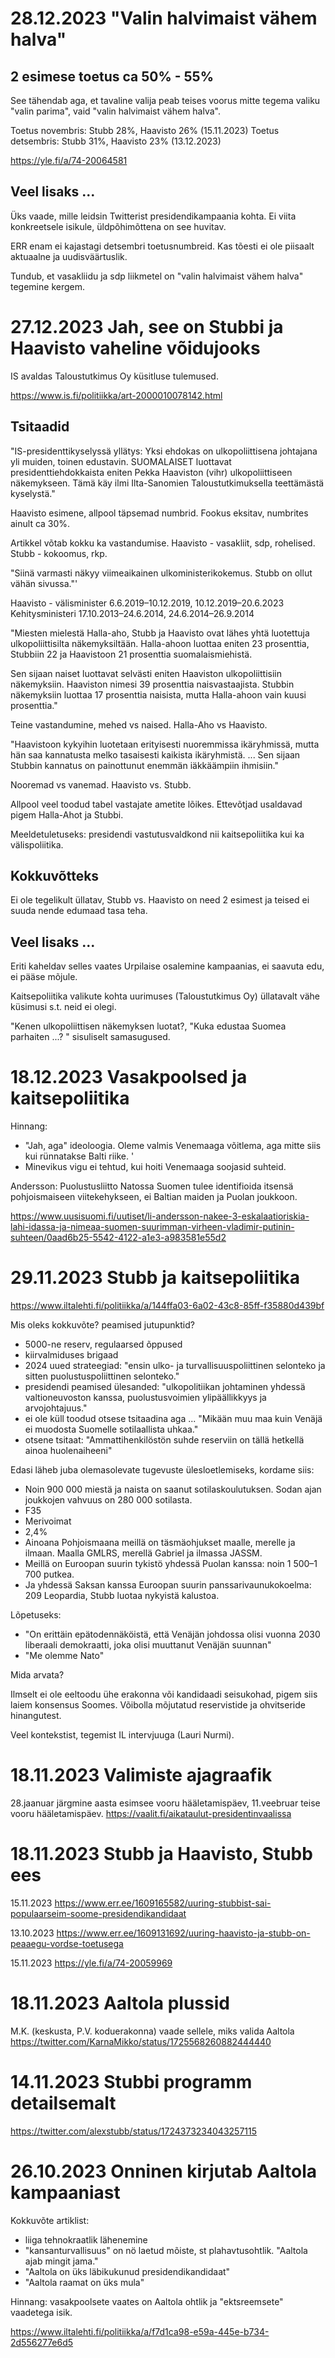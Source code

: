 

#  28.12.2023 "Valin halvimaist vähem halva"

## 2 esimese toetus ca 50% - 55% 

See tähendab aga, et tavaline valija peab teises voorus mitte tegema valiku "valin parima", vaid  "valin halvimaist vähem halva". 

Toetus novembris: Stubb 28%, Haavisto 26% (15.11.2023)
Toetus detsembris: Stubb 31%, Haavisto 23% (13.12.2023)

https://yle.fi/a/74-20064581 

## Veel lisaks ...

Üks vaade, mille leidsin Twitterist presidendikampaania kohta. Ei viita konkreetsele isikule, üldpõhimõttena on see huvitav. 

ERR enam ei kajastagi detsembri toetusnumbreid. Kas tõesti ei ole piisaalt aktuaalne ja uudisväärtuslik. 

Tundub, et vasakliidu ja sdp liikmetel on "valin halvimaist vähem halva" tegemine kergem. 

# 27.12.2023 Jah, see on Stubbi ja Haavisto vaheline võidujooks

IS avaldas Taloustutkimus Oy küsitluse tulemused. 

https://www.is.fi/politiikka/art-2000010078142.html

## Tsitaadid


"IS-presidentti­kyselyssä yllätys: Yksi ehdokas on ulko­poliittisena johtajana yli muiden, toinen edustavin.
SUOMALAISET luottavat presidenttiehdokkaista eniten Pekka Haaviston (vihr) ulkopoliittiseen näkemykseen. 
Tämä käy ilmi Ilta-Sanomien Taloustutkimuksella teettämästä kyselystä."

Haavisto esimene, allpool täpsemad numbrid. Fookus eksitav, numbrites ainult ca 30%. 

Artikkel võtab kokku ka vastandumise. Haavisto - vasakliit, sdp, rohelised. Stubb - kokoomus, rkp. 

"Siinä varmasti näkyy viimeaikainen ulkoministerikokemus. Stubb on ollut vähän sivussa."'

Haavisto - välisminister 6.6.2019–10.12.2019, 10.12.2019–20.6.2023
Kehitysministeri 17.10.2013–24.6.2014, 24.6.2014–26.9.2014

"Miesten mielestä Halla-aho, Stubb ja Haavisto ovat lähes yhtä luotettuja ulkopoliittisilta näkemyksiltään. Halla-ahoon luottaa eniten 23 prosenttia, Stubbiin 22 ja Haavistoon 21 prosenttia suomalaismiehistä.

Sen sijaan naiset luottavat selvästi eniten Haaviston ulkopoliittisiin näkemyksiin. Haaviston nimesi 39 prosenttia naisvastaajista. Stubbin näkemyksiin luottaa 17 prosenttia naisista, mutta Halla-ahoon vain kuusi prosenttia."

Teine vastandumine, mehed vs naised. Halla-Aho vs Haavisto. 

"Haavistoon kykyihin luotetaan erityisesti nuoremmissa ikäryhmissä, mutta hän saa kannatusta melko tasaisesti kaikista ikäryhmistä. ...
Sen sijaan Stubbin kannatus on painottunut enemmän iäkkäämpiin ihmisiin."

Nooremad vs vanemad. Haavisto vs. Stubb. 

Allpool veel toodud tabel vastajate ametite lõikes. Ettevõtjad usaldavad pigem 
Halla-Ahot ja Stubbi. 

Meeldetuletuseks: presidendi vastutusvaldkond  nii kaitsepoliitika kui ka välispoliitika. 

## Kokkuvõtteks

Ei ole tegelikult üllatav, Stubb vs. Haavisto on need 2 esimest ja teised ei suuda nende edumaad tasa teha. 

## Veel lisaks ... 

Eriti kaheldav selles vaates Urpilaise osalemine kampaanias, ei saavuta edu, ei pääse mõjule. 

Kaitsepoliitika valikute kohta uurimuses (Taloustutkimus Oy) üllatavalt vähe küsimusi s.t. neid ei olegi. 

"Kenen ulkopoliittisen näkemyksen luotat?, "Kuka edustaa Suomea parhaiten ...? " sisuliselt samasugused.  


# 18.12.2023 Vasakpoolsed ja kaitsepoliitika

Hinnang: 
* "Jah, aga" ideoloogia. Oleme valmis Venemaaga võitlema, aga mitte siis kui rünnatakse Balti riike. '
* Minevikus vigu ei tehtud, kui hoiti Venemaaga soojasid suhteid. 

Andersson: Puolustusliitto Natossa Suomen tulee identifioida itsensä pohjoismaiseen viitekehykseen, ei Baltian maiden ja Puolan joukkoon. 

https://www.uusisuomi.fi/uutiset/li-andersson-nakee-3-eskalaatioriskia-lahi-idassa-ja-nimeaa-suomen-suurimman-virheen-vladimir-putinin-suhteen/0aad6b25-5542-4122-a1e3-a983581e55d2


# 29.11.2023 Stubb ja kaitsepoliitika

https://www.iltalehti.fi/politiikka/a/144ffa03-6a02-43c8-85ff-f35880d439bf

Mis oleks kokkuvõte? peamised jutupunktid?

* 5000-ne reserv, regulaarsed õppused
* kiirvalmiduses brigaad
* 2024 uued strateegiad: "ensin ulko- ja turvallisuuspoliittinen selonteko ja sitten puolustuspoliittinen selonteko."
* presidendi peamised ülesanded: "ulkopolitiikan johtaminen yhdessä valtioneuvoston kanssa, puolustusvoimien ylipäällikkyys ja arvojohtajuus."
* ei ole küll toodud otsese tsitaadina aga ... "Mikään muu maa kuin Venäjä ei muodosta Suomelle sotilaallista uhkaa."
* otsene tsitaat: "Ammattihenkilöstön suhde reserviin on tällä hetkellä ainoa huolenaiheeni"
  

Edasi läheb juba olemasolevate tugevuste ülesloetlemiseks, kordame siis: 
* Noin 900 000 miestä ja naista on saanut sotilaskoulutuksen. Sodan ajan joukkojen vahvuus on 280 000 sotilasta.
* F35
* Merivoimat
* 2,4%
* Ainoana Pohjoismaana meillä on täsmäohjukset maalle, merelle ja ilmaan. Maalla GMLRS, merellä Gabriel ja ilmassa JASSM.
* Meillä on Euroopan suurin tykistö yhdessä Puolan kanssa: noin 1 500–1 700 putkea.
* Ja yhdessä Saksan kanssa Euroopan suurin panssarivaunukokoelma: 209 Leopardia, Stubb luotaa nykyistä kalustoa.

Lõpetuseks: 
* "On erittäin epätodennäköistä, että Venäjän johdossa olisi vuonna 2030 liberaali demokraatti, joka olisi muuttanut Venäjän suunnan"
* "Me olemme Nato"

Mida arvata?

Ilmselt ei ole eeltoodu ühe erakonna või kandidaadi seisukohad, pigem siis laiem konsensus Soomes. Võibolla mõjutatud reservistide ja ohvitseride hinangutest. 

Veel kontekstist, tegemist IL intervjuuga (Lauri Nurmi). 


# 18.11.2023 Valimiste ajagraafik

28.jaanuar järgmine aasta esimsee vooru hääletamispäev, 11.veebruar teise vooru hääletamispäev.
https://vaalit.fi/aikataulut-presidentinvaalissa

# 18.11.2023 Stubb ja Haavisto, Stubb ees

15.11.2023
https://www.err.ee/1609165582/uuring-stubbist-sai-populaarseim-soome-presidendikandidaat

13.10.2023 
https://www.err.ee/1609131692/uuring-haavisto-ja-stubb-on-peaaegu-vordse-toetusega

15.11.2023
https://yle.fi/a/74-20059969

# 18.11.2023 Aaltola plussid

M.K. (keskusta, P.V. koduerakonna) vaade sellele, miks valida Aaltola
https://twitter.com/KarnaMikko/status/1725568260882444440

# 14.11.2023 Stubbi programm detailsemalt 

https://twitter.com/alexstubb/status/1724373234043257115

# 26.10.2023  Onninen kirjutab Aaltola kampaaniast 

Kokkuvõte artiklist: 
* liiga tehnokraatlik lähenemine
* "kansanturvallisuus" on nö laetud mõiste, st plahavtusohtlik. "Aaltola ajab mingit jama." 
* "Aaltola on üks läbikukunud presidendikandidaat"
* "Aaltola raamat on üks mula"

Hinnang: vasakpoolsete vaates on Aaltola ohtlik ja "ektsreemsete" vaadetega isik. 

https://www.iltalehti.fi/politiikka/a/f7d1ca98-e59a-445e-b734-2d556277e6d5





